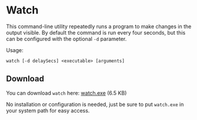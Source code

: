 # Watch

This command-line utility repeatedly runs a program to make changes in the output visible. By default the command is run every four seconds, but this can be configured with the optional `-d` parameter.

Usage:

```
watch [-d delaySecs] <executable> [arguments]
```


## Download

You can download `watch` here: [watch.exe](https://github.com/mrtimuk/watch/releases/download/v1.0.0/watch.exe) (6.5 KB)

No installation or configuration is needed, just be sure to put `watch.exe` in your system path for easy access.